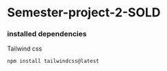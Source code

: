 # Semester-project-2-SOLD

### installed dependencies

Tailwind css

```
npm install tailwindcss@latest
```
